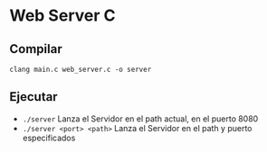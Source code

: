 # Web Server C

## Compilar

`clang main.c web_server.c -o server`

## Ejecutar
- `./server` Lanza el Servidor en el path actual, en el puerto 8080
- `./server <port> <path>` Lanza el Servidor en el path y puerto especificados